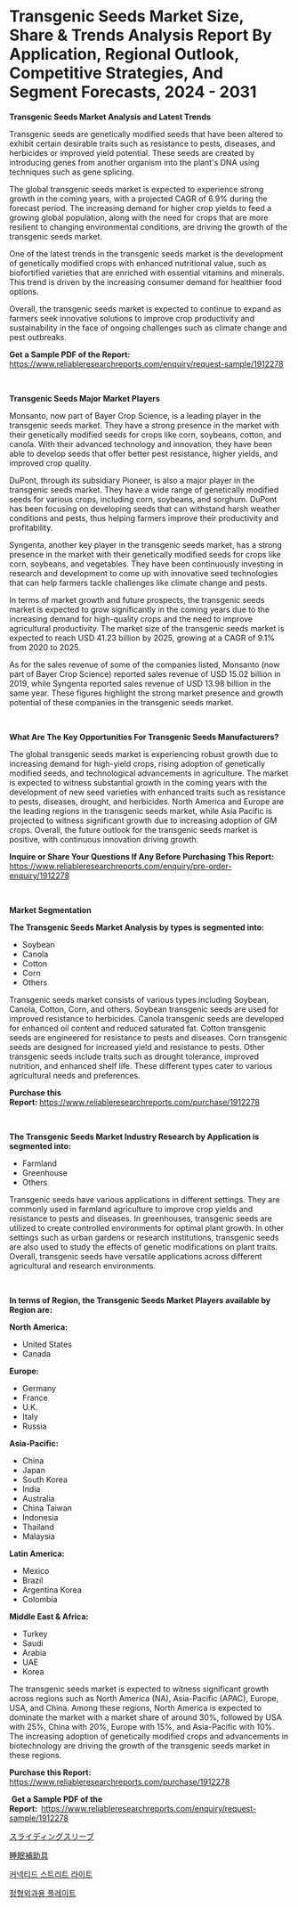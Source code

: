 <p><h1>Transgenic Seeds Market Size, Share & Trends Analysis Report By Application, Regional Outlook, Competitive Strategies, And Segment Forecasts, 2024 - 2031</h1></p><p><strong>Transgenic Seeds Market Analysis and Latest Trends</strong></p>
<p><p>Transgenic seeds are genetically modified seeds that have been altered to exhibit certain desirable traits such as resistance to pests, diseases, and herbicides or improved yield potential. These seeds are created by introducing genes from another organism into the plant's DNA using techniques such as gene splicing.</p><p>The global transgenic seeds market is expected to experience strong growth in the coming years, with a projected CAGR of 6.9% during the forecast period. The increasing demand for higher crop yields to feed a growing global population, along with the need for crops that are more resilient to changing environmental conditions, are driving the growth of the transgenic seeds market.</p><p>One of the latest trends in the transgenic seeds market is the development of genetically modified crops with enhanced nutritional value, such as biofortified varieties that are enriched with essential vitamins and minerals. This trend is driven by the increasing consumer demand for healthier food options.</p><p>Overall, the transgenic seeds market is expected to continue to expand as farmers seek innovative solutions to improve crop productivity and sustainability in the face of ongoing challenges such as climate change and pest outbreaks.</p></p>
<p><strong>Get a Sample PDF of the Report:&nbsp;</strong> <a href="https://www.reliableresearchreports.com/enquiry/request-sample/1912278">https://www.reliableresearchreports.com/enquiry/request-sample/1912278</a></p>
<p>&nbsp;</p>
<p><strong>Transgenic Seeds Major Market Players</strong></p>
<p><p>Monsanto, now part of Bayer Crop Science, is a leading player in the transgenic seeds market. They have a strong presence in the market with their genetically modified seeds for crops like corn, soybeans, cotton, and canola. With their advanced technology and innovation, they have been able to develop seeds that offer better pest resistance, higher yields, and improved crop quality.</p><p>DuPont, through its subsidiary Pioneer, is also a major player in the transgenic seeds market. They have a wide range of genetically modified seeds for various crops, including corn, soybeans, and sorghum. DuPont has been focusing on developing seeds that can withstand harsh weather conditions and pests, thus helping farmers improve their productivity and profitability.</p><p>Syngenta, another key player in the transgenic seeds market, has a strong presence in the market with their genetically modified seeds for crops like corn, soybeans, and vegetables. They have been continuously investing in research and development to come up with innovative seed technologies that can help farmers tackle challenges like climate change and pests.</p><p>In terms of market growth and future prospects, the transgenic seeds market is expected to grow significantly in the coming years due to the increasing demand for high-quality crops and the need to improve agricultural productivity. The market size of the transgenic seeds market is expected to reach USD 41.23 billion by 2025, growing at a CAGR of 9.1% from 2020 to 2025.</p><p>As for the sales revenue of some of the companies listed, Monsanto (now part of Bayer Crop Science) reported sales revenue of USD 15.02 billion in 2019, while Syngenta reported sales revenue of USD 13.98 billion in the same year. These figures highlight the strong market presence and growth potential of these companies in the transgenic seeds market.</p></p>
<p>&nbsp;</p>
<p><strong>What Are The Key Opportunities For Transgenic Seeds Manufacturers?</strong></p>
<p><p>The global transgenic seeds market is experiencing robust growth due to increasing demand for high-yield crops, rising adoption of genetically modified seeds, and technological advancements in agriculture. The market is expected to witness substantial growth in the coming years with the development of new seed varieties with enhanced traits such as resistance to pests, diseases, drought, and herbicides. North America and Europe are the leading regions in the transgenic seeds market, while Asia Pacific is projected to witness significant growth due to increasing adoption of GM crops. Overall, the future outlook for the transgenic seeds market is positive, with continuous innovation driving growth.</p></p>
<p><strong>Inquire or Share Your Questions If Any Before Purchasing This Report:</strong> <a href="https://www.reliableresearchreports.com/enquiry/pre-order-enquiry/1912278">https://www.reliableresearchreports.com/enquiry/pre-order-enquiry/1912278</a></p>
<p>&nbsp;</p>
<p><strong>Market Segmentation</strong></p>
<p><strong>The Transgenic Seeds Market Analysis by types is segmented into:</strong></p>
<p><ul><li>Soybean</li><li>Canola</li><li>Cotton</li><li>Corn</li><li>Others</li></ul></p>
<p><p>Transgenic seeds market consists of various types including Soybean, Canola, Cotton, Corn, and others. Soybean transgenic seeds are used for improved resistance to herbicides. Canola transgenic seeds are developed for enhanced oil content and reduced saturated fat. Cotton transgenic seeds are engineered for resistance to pests and diseases. Corn transgenic seeds are designed for increased yield and resistance to pests. Other transgenic seeds include traits such as drought tolerance, improved nutrition, and enhanced shelf life. These different types cater to various agricultural needs and preferences.</p></p>
<p><strong>Purchase this Report:&nbsp;</strong><a href="https://www.reliableresearchreports.com/purchase/1912278">https://www.reliableresearchreports.com/purchase/1912278</a></p>
<p>&nbsp;</p>
<p><strong>The Transgenic Seeds Market Industry Research by Application is segmented into:</strong></p>
<p><ul><li>Farmland</li><li>Greenhouse</li><li>Others</li></ul></p>
<p><p>Transgenic seeds have various applications in different settings. They are commonly used in farmland agriculture to improve crop yields and resistance to pests and diseases. In greenhouses, transgenic seeds are utilized to create controlled environments for optimal plant growth. In other settings such as urban gardens or research institutions, transgenic seeds are also used to study the effects of genetic modifications on plant traits. Overall, transgenic seeds have versatile applications across different agricultural and research environments.</p></p>
<p>&nbsp;</p>
<p><strong>In terms of Region, the Transgenic Seeds Market Players available by Region are:</strong></p>
<p>
    <p> <strong> North America: </strong>
        <ul>
            <li>United States</li>
            <li>Canada</li>
        </ul>
        </p> 
    <p> <strong> Europe: </strong>
        <ul>
            <li>Germany</li>
            <li>France</li>
            <li>U.K.</li>
            <li>Italy</li>
            <li>Russia</li>
        </ul>
        </p> 
    <p> <strong> Asia-Pacific: </strong>
        <ul>
            <li>China</li>
            <li>Japan</li>
            <li>South Korea</li>
            <li>India</li>
            <li>Australia</li>
            <li>China Taiwan</li>
            <li>Indonesia</li>
            <li>Thailand</li>
            <li>Malaysia</li>
        </ul>
        </p> 
    <p> <strong> Latin America: </strong>
        <ul>
            <li>Mexico</li>
            <li>Brazil</li>
            <li>Argentina Korea</li>
            <li>Colombia</li>
        </ul>
        </p> 
    <p> <strong> Middle East & Africa: </strong>
        <ul>
            <li>Turkey</li>
            <li>Saudi</li>
            <li>Arabia</li>
            <li>UAE</li>
            <li>Korea</li>
        </ul>
    </p>
    </p>
<p><p>The transgenic seeds market is expected to witness significant growth across regions such as North America (NA), Asia-Pacific (APAC), Europe, USA, and China. Among these regions, North America is expected to dominate the market with a market share of around 30%, followed by USA with 25%, China with 20%, Europe with 15%, and Asia-Pacific with 10%. The increasing adoption of genetically modified crops and advancements in biotechnology are driving the growth of the transgenic seeds market in these regions.</p></p>
<p><strong>Purchase this Report: </strong><a href="https://www.reliableresearchreports.com/purchase/1912278">https://www.reliableresearchreports.com/purchase/1912278</a></p>
<p>&nbsp;<strong>Get a Sample PDF of the Report:&nbsp;&nbsp;</strong><a href="https://www.reliableresearchreports.com/enquiry/request-sample/1912278">https://www.reliableresearchreports.com/enquiry/request-sample/1912278</a></p>
<p><strong></strong></p>
<p><p><a href="https://medium.com/@diegogaylord2023/%E3%82%B9%E3%83%A9%E3%82%A4%E3%83%87%E3%82%A3%E3%83%B3%E3%82%B0%E3%82%B9%E3%83%AA%E3%83%BC%E3%83%96%E5%B8%82%E5%A0%B4%E3%81%AE%E6%B4%9E%E5%AF%9F-%E5%B8%82%E5%A0%B4%E3%83%88%E3%83%AC%E3%83%B3%E3%83%89-%E6%88%90%E9%95%B7-2024%E5%B9%B4%E3%81%8B%E3%82%892031%E5%B9%B4%E3%81%BE%E3%81%A7%E3%81%AE%E4%BA%88%E6%B8%AC-9282584db16b">スライディングスリーブ</a></p><p><a href="https://medium.com/@diegogaylord2023/%E7%9D%A1%E7%9C%A0%E8%A3%9C%E5%8A%A9%E5%B8%82%E5%A0%B4%E8%A6%8F%E6%A8%A1%E3%81%A8%E5%B8%82%E5%A0%B4%E5%8B%95%E5%90%91-%E5%AE%8C%E5%85%A8%E3%81%AA%E7%94%A3%E6%A5%AD%E6%A6%82%E8%A6%81-2024%E5%B9%B4%E3%81%8B%E3%82%892031%E5%B9%B4%E3%81%BE%E3%81%A7-dca958ccb37d">睡眠補助具</a></p><p><a href="https://medium.com/@glendatilghmankmgz0rbhwpy/%EC%97%B0%EA%B2%B0%EB%90%9C-%EA%B0%80%EB%A1%9C%EB%93%B1-%EC%8B%9C%EC%9E%A5%EC%9D%80-%EC%8B%9C%EC%9E%A5-%EC%A0%90%EC%9C%A0%EC%9C%A8-%EC%8B%9C%EC%9E%A5-%ED%8A%B8%EB%A0%8C%EB%93%9C-%EB%B0%8F-%EC%8B%9C%EC%9E%A5-%EC%84%B1%EC%9E%A5%EC%97%90-%EB%8C%80%ED%95%9C-%EC%A0%95%EB%B3%B4%EB%A5%BC-%EC%A0%9C%EA%B3%B5%ED%95%A9%EB%8B%88%EB%8B%A4-dfd7d3bb263c">커넥티드 스트리트 라이트</a></p><p><a href="https://medium.com/@glendatilghmankmgz0rbhwpy/%EA%B5%90%EC%A0%95-%EC%9A%A9%ED%92%88-%EC%8B%9C%EC%9E%A5-%EB%B3%B4%EA%B3%A0%EC%84%9C%EB%8A%94-%EC%9D%B4-%EC%8B%9C%EC%9E%A5%EC%9D%98-%EC%B5%9C%EC%8B%A0-%ED%8A%B8%EB%A0%8C%EB%93%9C%EC%99%80-%EC%84%B1%EC%9E%A5-%EA%B8%B0%ED%9A%8C%EB%A5%BC-%EB%B3%B4%EC%97%AC%EC%A4%8D%EB%8B%88%EB%8B%A4-a8c575ea89af">정형외과용 플레이트</a></p></p>